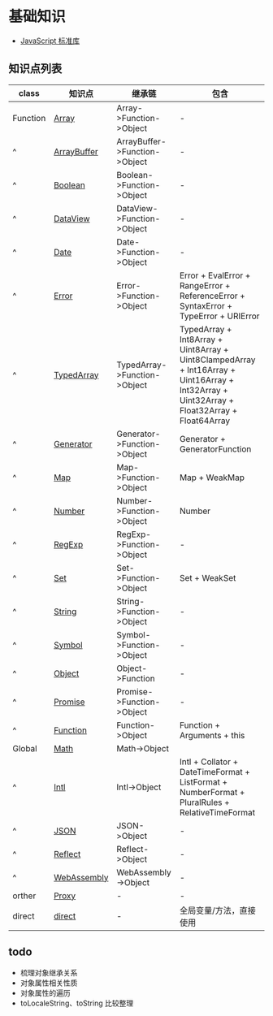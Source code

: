 # 基础知识

- [JavaScript 标准库](https://developer.mozilla.org/zh-CN/docs/Web/JavaScript/Reference/Global_Objects)

## 知识点列表

| class    | 知识点                          | 继承链                        | 包含                                                                                                                                        |
| -------- | ------------------------------- | ----------------------------- | ------------------------------------------------------------------------------------------------------------------------------------------- |
| Function | [Array](./Array.md)             | Array->Function->Object       | -                                                                                                                                           |
| ^        | [ArrayBuffer](./ArrayBuffer.md) | ArrayBuffer->Function->Object | -                                                                                                                                           |
| ^        | [Boolean](./Boolean.md)         | Boolean->Function->Object     | -                                                                                                                                           |
| ^        | [DataView](./DataView.md)       | DataView->Function->Object    | -                                                                                                                                           |
| ^        | [Date](./Date.md)               | Date->Function->Object        | -                                                                                                                                           |
| ^        | [Error](./Error.md)             | Error->Function->Object       | Error + EvalError + RangeError + ReferenceError + SyntaxError + TypeError + URIError                                                        |
| ^        | [TypedArray](./TypedArray.md)   | TypedArray->Function->Object  | TypedArray + Int8Array + Uint8Array + Uint8ClampedArray + Int16Array + Uint16Array + Int32Array + Uint32Array + Float32Array + Float64Array |
| ^        | [Generator](./Generator.md)     | Generator->Function->Object   | Generator + GeneratorFunction                                                                                                               |
| ^        | [Map](./Map.md)                 | Map->Function->Object         | Map + WeakMap                                                                                                                               |
| ^        | [Number](./Number.md)           | Number->Function->Object      | Number                                                                                                                                      |
| ^        | [RegExp](./RegExp.md)           | RegExp->Function->Object      | -                                                                                                                                           |
| ^        | [Set](./Set.md)                 | Set->Function->Object         | Set + WeakSet                                                                                                                               |
| ^        | [String](./String.md)           | String->Function->Object      | -                                                                                                                                           |
| ^        | [Symbol](./Symbol.md)           | Symbol->Function->Object      | -                                                                                                                                           |
| ^        | [Object](./Object.md)           | Object->Function              | -                                                                                                                                           |
| ^        | [Promise](./Promise.md)         | Promise->Function->Object     | -                                                                                                                                           |
| ^        | [Function](./Function.md)       | Function->Object              | Function + Arguments + this                                                                                                                 |
| Global   | [Math](./Math.md)               | Math->Object                  |                                                                                                                                             |
| ^        | [Intl](./Intl.md)               | Intl->Object                  | Intl + Collator + DateTimeFormat + ListFormat + NumberFormat + PluralRules + RelativeTimeFormat                                             |
| ^        | [JSON](./JSON.md)               | JSON->Object                  | -                                                                                                                                           |
| ^        | [Reflect](./Reflect.md)         | Reflect->Object               | -                                                                                                                                           |
| ^        | [WebAssembly](./WebAssembly.md) | WebAssembly->Object           | -                                                                                                                                           |
| orther   | [Proxy](./Proxy.md)             | -                             | -                                                                                                                                           |
| direct   | [direct](./direct.md)           | -                             | 全局变量/方法，直接使用                                                                                                                     |

## todo

- 梳理对象继承关系
- 对象属性相关性质
- 对象属性的遍历
- toLocaleString、toString 比较整理
